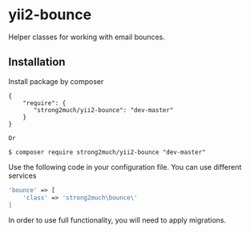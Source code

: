 # yii2-bounce

Helper classes for working with email bounces.

Installation
------------

Install package by composer
```composer
{
    "require": {
       "strong2much/yii2-bounce": "dev-master"
    }
}

Or

$ composer require strong2much/yii2-bounce "dev-master"
```

Use the following code in your configuration file. You can use different services
```php
'bounce' => [
    'class' => 'strong2much\bounce\'
]
```

In order to use full functionality, you will need to apply migrations.